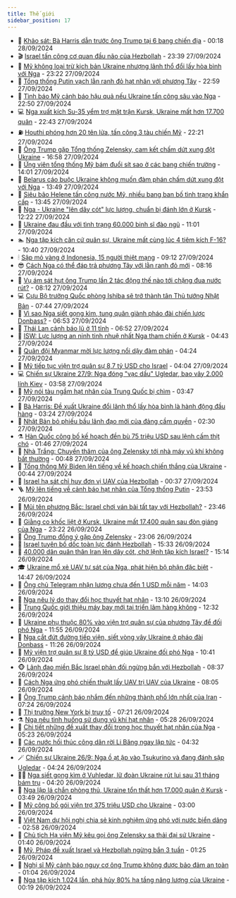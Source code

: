 ```yaml
---
title: Thế giới
sidebar_position: 17
---
```


<!-- dantri-the-gioi:START -->
- 🌋 [Khảo sát: Bà Harris dẫn trước ông Trump tại 6 bang chiến địa](https://dantri.com.vn/the-gioi/khao-sat-ba-harris-dan-truoc-ong-trump-tai-6-bang-chien-dia-20240928071356356.htm) - 00:18 28/09/2024
- 🎬 [Israel tấn công cơ quan đầu não của Hezbollah](https://dantri.com.vn/the-gioi/israel-tan-cong-co-quan-dau-nao-cua-hezbollah-20240928063653000.htm) - 23:39 27/09/2024
- 🧰 [Mỹ không loại trừ kịch bản Ukraine nhượng lãnh thổ đổi lấy hòa bình với Nga](https://dantri.com.vn/the-gioi/my-khong-loai-tru-kich-ban-ukraine-nhuong-lanh-tho-doi-lay-hoa-binh-voi-nga-20240928054124571.htm) - 23:22 27/09/2024
- 🌋 [Tổng thống Putin vạch lằn ranh đỏ hạt nhân với phương Tây](https://dantri.com.vn/the-gioi/tong-thong-putin-vach-lan-ranh-do-hat-nhan-voi-phuong-tay-20240927205649701.htm) - 22:59 27/09/2024
- 🗽 [Tình báo Mỹ cảnh báo hậu quả nếu Ukraine tấn công sâu vào Nga](https://dantri.com.vn/the-gioi/tinh-bao-my-canh-bao-hau-qua-neu-ukraine-tan-cong-sau-vao-nga-20240928053420673.htm) - 22:50 27/09/2024
- 💻 [Nga xuất kích Su-35 yểm trợ mặt trận Kursk, Ukraine mất hơn 17.700 quân](https://dantri.com.vn/the-gioi/nga-xuat-kich-su-35-yem-tro-mat-tran-kursk-ukraine-mat-hon-17700-quan-20240927232921084.htm) - 22:43 27/09/2024
- ⛽️ [Houthi phóng hơn 20 tên lửa, tấn công 3 tàu chiến Mỹ](https://dantri.com.vn/the-gioi/houthi-phong-hon-20-ten-lua-tan-cong-3-tau-chien-my-20240928010730434.htm) - 22:21 27/09/2024
- 🤩 [Ông Trump gặp Tổng thống Zelensky, cam kết chấm dứt xung đột Ukraine](https://dantri.com.vn/the-gioi/ong-trump-gap-tong-thong-zelensky-cam-ket-cham-dut-xung-dot-ukraine-20240927235356257.htm) - 16:58 27/09/2024
- 🧐 [Ứng viên tổng thống Mỹ bám đuổi sít sao ở các bang chiến trường](https://dantri.com.vn/the-gioi/ung-vien-tong-thong-my-bam-duoi-sit-sao-o-cac-bang-chien-truong-20240927192859882.htm) - 14:01 27/09/2024
- 🎊 [Belarus cáo buộc Ukraine không muốn đàm phán chấm dứt xung đột với Nga](https://dantri.com.vn/the-gioi/belarus-cao-buoc-ukraine-khong-muon-dam-phan-cham-dut-xung-dot-voi-nga-20240927190136464.htm) - 13:49 27/09/2024
- 📝 [Siêu bão Helene tấn công nước Mỹ, nhiều bang ban bố tình trạng khẩn cấp](https://dantri.com.vn/the-gioi/sieu-bao-helene-tan-cong-nuoc-my-nhieu-bang-ban-bo-tinh-trang-khan-cap-20240927192258933.htm) - 13:45 27/09/2024
- 🤡 [Nga - Ukraine &quot;lên dây cót&quot; lực lượng, chuẩn bị đánh lớn ở Kursk](https://dantri.com.vn/the-gioi/nga-ukraine-len-day-cot-luc-luong-chuan-bi-danh-lon-o-kursk-20240927190238787.htm) - 12:22 27/09/2024
- 🥷 [Ukraine đau đầu với tình trạng 60.000 binh sĩ đào ngũ](https://dantri.com.vn/the-gioi/ukraine-dau-dau-voi-tinh-trang-60000-binh-si-dao-ngu-20240927163344855.htm) - 11:01 27/09/2024
- 🏊 [Nga tập kích căn cứ quân sự, Ukraine mất cùng lúc 4 tiêm kích F-16?](https://dantri.com.vn/the-gioi/nga-tap-kich-can-cu-quan-su-ukraine-mat-cung-luc-4-tiem-kich-f-16-20240927171901763.htm) - 10:40 27/09/2024
- 🕯 [Sập mỏ vàng ở Indonesia, 15 người thiệt mạng](https://dantri.com.vn/the-gioi/sap-mo-vang-o-indonesia-15-nguoi-thiet-mang-20240927160530028.htm) - 09:12 27/09/2024
- 😎 [Cách Nga có thể đáp trả phương Tây với lằn ranh đỏ mới](https://dantri.com.vn/the-gioi/cach-nga-co-the-dap-tra-phuong-tay-voi-lan-ranh-do-moi-20240927145625819.htm) - 08:16 27/09/2024
- 🌈 [Vụ ám sát hụt ông Trump lần 2 tác động thế nào tới chặng đua nước rút?](https://dantri.com.vn/the-gioi/vu-am-sat-hut-ong-trump-lan-2-tac-dong-the-nao-toi-chang-dua-nuoc-rut-20240926163721031.htm) - 08:12 27/09/2024
- 💻 [Cựu Bộ trưởng Quốc phòng Ishiba sẽ trở thành tân Thủ tướng Nhật Bản](https://dantri.com.vn/the-gioi/cuu-bo-truong-quoc-phong-ishiba-se-tro-thanh-tan-thu-tuong-nhat-ban-20240927140735296.htm) - 07:44 27/09/2024
- 🤖 [Vì sao Nga siết gọng kìm, tung quân giành pháo đài chiến lược Donbass?](https://dantri.com.vn/the-gioi/vi-sao-nga-siet-gong-kim-tung-quan-gianh-phao-dai-chien-luoc-donbass-20240927120923098.htm) - 06:53 27/09/2024
- 🦏 [Thái Lan cảnh báo lũ ở 11 tỉnh](https://dantri.com.vn/the-gioi/thai-lan-canh-bao-lu-o-11-tinh-20240927131814522.htm) - 06:52 27/09/2024
- 🌁 [ISW: Lực lượng an ninh tinh nhuệ nhất Nga tham chiến ở Kursk](https://dantri.com.vn/the-gioi/isw-luc-luong-an-ninh-tinh-nhue-nhat-nga-tham-chien-o-kursk-20240927112044206.htm) - 04:43 27/09/2024
- 🐘 [Quân đội Myanmar mời lực lượng nổi dậy đàm phán](https://dantri.com.vn/the-gioi/quan-doi-myanmar-moi-luc-luong-noi-day-dam-phan-20240927111921582.htm) - 04:24 27/09/2024
- 🥷 [Mỹ tiếp tục viện trợ quân sự 8,7 tỷ USD cho Israel](https://dantri.com.vn/the-gioi/my-tiep-tuc-vien-tro-quan-su-87-ty-usd-cho-israel-20240927110057927.htm) - 04:04 27/09/2024
- 💻 [Chiến sự Ukraine 27/9: Nga đóng &quot;vạc dầu&quot; Ugledar, bao vây 2.000 lính Kiev](https://dantri.com.vn/the-gioi/chien-su-ukraine-279-nga-dong-vac-dau-ugledar-bao-vay-2000-linh-kiev-20240927104956360.htm) - 03:58 27/09/2024
- 🎡 [Mỹ nói tàu ngầm hạt nhân của Trung Quốc bị chìm](https://dantri.com.vn/the-gioi/my-noi-tau-ngam-hat-nhan-cua-trung-quoc-bi-chim-20240927104148043.htm) - 03:47 27/09/2024
- 🧰 [Bà Harris: Đề xuất Ukraine đổi lãnh thổ lấy hòa bình là hành động đầu hàng](https://dantri.com.vn/the-gioi/ba-harris-de-xuat-ukraine-doi-lanh-tho-lay-hoa-binh-la-hanh-dong-dau-hang-20240927100848394.htm) - 03:24 27/09/2024
- 🥸 [Nhật Bản bỏ phiếu bầu lãnh đạo mới của đảng cầm quyền](https://dantri.com.vn/the-gioi/nhat-ban-bo-phieu-bau-lanh-dao-moi-cua-dang-cam-quyen-20240927092201083.htm) - 02:30 27/09/2024
- ⚗️ [Hàn Quốc công bố kế hoạch đền bù 75 triệu USD sau lệnh cấm thịt chó](https://dantri.com.vn/the-gioi/han-quoc-cong-bo-ke-hoach-den-bu-75-trieu-usd-sau-lenh-cam-thit-cho-20240927084125543.htm) - 01:46 27/09/2024
- 🌮 [Nhà Trắng: Chuyến thăm của ông Zelensky tới nhà máy vũ khí không bất thường](https://dantri.com.vn/the-gioi/nha-trang-chuyen-tham-cua-ong-zelensky-toi-nha-may-vu-khi-khong-bat-thuong-20240927074231793.htm) - 00:48 27/09/2024
- 🎃 [Tổng thống Mỹ Biden lên tiếng về kế hoạch chiến thắng của Ukraine](https://dantri.com.vn/the-gioi/tong-thong-my-biden-len-tieng-ve-ke-hoach-chien-thang-cua-ukraine-20240927074214946.htm) - 00:44 27/09/2024
- 💫 [Israel hạ sát chỉ huy đơn vị UAV của Hezbollah](https://dantri.com.vn/the-gioi/israel-ha-sat-chi-huy-don-vi-uav-cua-hezbollah-20240927073353567.htm) - 00:37 27/09/2024
- 🪜 [Mỹ lên tiếng về cảnh báo hạt nhân của Tổng thống Putin](https://dantri.com.vn/the-gioi/my-len-tieng-ve-canh-bao-hat-nhan-cua-tong-thong-putin-20240927065124358.htm) - 23:53 26/09/2024
- 🌋 [Mũi tên phương Bắc: Israel chơi ván bài tất tay với Hezbollah?](https://dantri.com.vn/the-gioi/mui-ten-phuong-bac-israel-choi-van-bai-tat-tay-voi-hezbollah-20240925225109756.htm) - 23:46 26/09/2024
- 🦏 [Giằng co khốc liệt ở Kursk, Ukraine mất 17.400 quân sau đòn giáng của Nga](https://dantri.com.vn/the-gioi/giang-co-khoc-liet-o-kursk-ukraine-mat-17400-quan-sau-don-giang-cua-nga-20240927061617666.htm) - 23:22 26/09/2024
- 👀 [Ông Trump đồng ý gặp ông Zelensky](https://dantri.com.vn/the-gioi/ong-trump-dong-y-gap-ong-zelensky-20240927055939924.htm) - 23:06 26/09/2024
- 🧰 [Israel tuyên bố dốc toàn lực đánh Hezbollah](https://dantri.com.vn/the-gioi/israel-tuyen-bo-doc-toan-luc-danh-hezbollah-20240926222131905.htm) - 15:33 26/09/2024
- 🚀 [40.000 dân quân thân Iran lên dây cót, chờ lệnh tập kích Israel?](https://dantri.com.vn/the-gioi/40000-dan-quan-than-iran-len-day-cot-cho-lenh-tap-kich-israel-20240926220718104.htm) - 15:14 26/09/2024
- 🎓 [Ukraine mổ xẻ UAV tự sát của Nga, phát hiện bộ phận đặc biệt](https://dantri.com.vn/the-gioi/ukraine-mo-xe-uav-tu-sat-cua-nga-phat-hien-bo-phan-dac-biet-20240926214506873.htm) - 14:47 26/09/2024
- 🥸 [Ông chủ Telegram nhận lương chưa đến 1 USD mỗi năm](https://dantri.com.vn/the-gioi/ong-chu-telegram-nhan-luong-chua-den-1-usd-moi-nam-20240926210056238.htm) - 14:03 26/09/2024
- 🦅 [Nga nêu lý do thay đổi học thuyết hạt nhân](https://dantri.com.vn/the-gioi/nga-neu-ly-do-thay-doi-hoc-thuyet-hat-nhan-20240926193519166.htm) - 13:10 26/09/2024
- 🤭 [Trung Quốc giới thiệu máy bay mới tại triển lãm hàng không](https://dantri.com.vn/the-gioi/trung-quoc-gioi-thieu-may-bay-moi-tai-trien-lam-hang-khong-20240926183141870.htm) - 12:32 26/09/2024
- 🤖 [Ukraine phụ thuộc 80% vào viện trợ quân sự của phương Tây để đối phó Nga](https://dantri.com.vn/the-gioi/ukraine-phu-thuoc-80-vao-vien-tro-quan-su-cua-phuong-tay-de-doi-pho-nga-20240926170226348.htm) - 11:55 26/09/2024
- 🐲 [Nga cắt đứt đường tiếp viện, siết vòng vây Ukraine ở pháo đài Donbass](https://dantri.com.vn/the-gioi/nga-cat-dut-duong-tiep-vien-siet-vong-vay-ukraine-o-phao-dai-donbass-20240926171104559.htm) - 11:26 26/09/2024
- 🫣 [Mỹ viện trợ quân sự 8 tỷ USD để giúp Ukraine đối phó Nga](https://dantri.com.vn/the-gioi/my-vien-tro-quan-su-8-ty-usd-de-giup-ukraine-doi-pho-nga-20240926172504529.htm) - 10:41 26/09/2024
- 🐵 [Lãnh đạo miền Bắc Israel phản đối ngừng bắn với Hezbollah](https://dantri.com.vn/the-gioi/lanh-dao-mien-bac-israel-phan-doi-ngung-ban-voi-hezbollah-20240926153351811.htm) - 08:37 26/09/2024
- 🫶 [Cách Nga ứng phó chiến thuật lấy UAV trị UAV của Ukraine](https://dantri.com.vn/the-gioi/cach-nga-ung-pho-chien-thuat-lay-uav-tri-uav-cua-ukraine-20240926145557685.htm) - 08:05 26/09/2024
- 💃 [Ông Trump cảnh báo nhắm đến những thành phố lớn nhất của Iran](https://dantri.com.vn/the-gioi/ong-trump-canh-bao-nham-den-nhung-thanh-pho-lon-nhat-cua-iran-20240926141142215.htm) - 07:24 26/09/2024
- 💫 [Thị trưởng New York bị truy tố](https://dantri.com.vn/the-gioi/thi-truong-new-york-bi-truy-to-20240926120407420.htm) - 07:21 26/09/2024
- ⚗️ [Nga nêu tình huống sử dụng vũ khí hạt nhân](https://dantri.com.vn/the-gioi/nga-neu-tinh-huong-su-dung-vu-khi-hat-nhan-20240926105721770.htm) - 05:28 26/09/2024
- 🥷 [Chi tiết những đề xuất thay đổi trong học thuyết hạt nhân của Nga](https://dantri.com.vn/the-gioi/chi-tiet-nhung-de-xuat-thay-doi-trong-hoc-thuyet-hat-nhan-cua-nga-20240926074455275.htm) - 05:23 26/09/2024
- 🥸 [Các nước hối thúc công dân rời Li Băng ngay lập tức](https://dantri.com.vn/the-gioi/cac-nuoc-hoi-thuc-cong-dan-roi-li-bang-ngay-lap-tuc-20240926112718253.htm) - 04:32 26/09/2024
- 🪄 [Chiến sự Ukraine 26/9: Nga ồ ạt ập vào Tsukurino và đang đánh sập Ugledar](https://dantri.com.vn/the-gioi/chien-su-ukraine-269-nga-o-at-ap-vao-tsukurino-va-dang-danh-sap-ugledar-20240926094617830.htm) - 04:24 26/09/2024
- 🧑‍💻 [Nga siết gọng kìm ở Vuhledar, lữ đoàn Ukraine rút lui sau 31 tháng bám trụ](https://dantri.com.vn/the-gioi/nga-siet-gong-kim-o-vuhledar-lu-doan-ukraine-rut-lui-sau-31-thang-bam-tru-20240926110956198.htm) - 04:20 26/09/2024
- 🤭 [Nga lập lá chắn phòng thủ, Ukraine tổn thất hơn 17.000 quân ở Kursk](https://dantri.com.vn/the-gioi/nga-lap-la-chan-phong-thu-ukraine-ton-that-hon-17000-quan-o-kursk-20240926080833592.htm) - 03:49 26/09/2024
- 🗽 [Mỹ công bố gói viện trợ 375 triệu USD cho Ukraine](https://dantri.com.vn/the-gioi/my-cong-bo-goi-vien-tro-375-trieu-usd-cho-ukraine-20240926092950378.htm) - 03:00 26/09/2024
- 🤖 [Việt Nam dự hội nghị chia sẻ kinh nghiệm ứng phó với nước biển dâng](https://dantri.com.vn/the-gioi/viet-nam-du-hoi-nghi-chia-se-kinh-nghiem-ung-pho-voi-nuoc-bien-dang-20240926093014333.htm) - 02:58 26/09/2024
- 🌈 [Chủ tịch Hạ viện Mỹ kêu gọi ông Zelensky sa thải đại sứ Ukraine](https://dantri.com.vn/the-gioi/chu-tich-ha-vien-my-keu-goi-ong-zelensky-sa-thai-dai-su-ukraine-20240926073915293.htm) - 01:40 26/09/2024
- 🤩 [Mỹ, Pháp đề xuất Israel và Hezbollah ngừng bắn 3 tuần](https://dantri.com.vn/the-gioi/my-phap-de-xuat-israel-va-hezbollah-ngung-ban-3-tuan-20240926082430123.htm) - 01:25 26/09/2024
- 🤗 [Nghị sĩ Mỹ cảnh báo nguy cơ ông Trump không được bảo đảm an toàn](https://dantri.com.vn/the-gioi/nghi-si-my-canh-bao-nguy-co-ong-trump-khong-duoc-bao-dam-an-toan-20240921075754963.htm) - 01:04 26/09/2024
- 🙉 [Nga tập kích 1.024 lần, phá hủy 80% hạ tầng năng lượng của Ukraine](https://dantri.com.vn/the-gioi/nga-tap-kich-1024-lan-pha-huy-80-ha-tang-nang-luong-cua-ukraine-20240926070311134.htm) - 00:19 26/09/2024<!-- dantri-the-gioi:END -->
